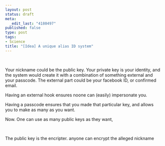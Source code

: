 ```yaml
--- 
layout: post
status: draft
meta: 
  _edit_last: "4180497"
published: false
type: post
tags: 
- Science
title: "[Idea] A unique alias ID system"
---
```

&nbsp;

Your nickname could be the public key. Your private key is your identity, and the system would create it with a combination of something external and your passcode. The external part could be your facebook ID, or confirmed email.

Having an external hook ensures noone can (easily) impersonate you.

Having a passcode ensures that you made that particular key, and allows you to make as many as you want.

Now. One can use as many public keys as they want,

&nbsp;

The public key is the encripter. anyone can encrypt the alleged nickname
